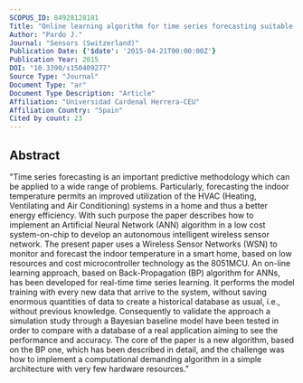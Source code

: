 ```yaml
---
SCOPUS_ID: 84928128181
Title: "Online learning algorithm for time series forecasting suitable for low cost wireless sensor networks nodes"
Author: "Pardo J."
Journal: "Sensors (Switzerland)"
Publication Date: {'$date': '2015-04-21T00:00:00Z'}
Publication Year: 2015
DOI: "10.3390/s150409277"
Source Type: "Journal"
Document Type: "ar"
Document Type Description: "Article"
Affiliation: "Universidad Cardenal Herrera-CEU"
Affiliation Country: "Spain"
Cited by count: 23
---
```


## Abstract
"Time series forecasting is an important predictive methodology which can be applied to a wide range of problems. Particularly, forecasting the indoor temperature permits an improved utilization of the HVAC (Heating, Ventilating and Air Conditioning) systems in a home and thus a better energy efficiency. With such purpose the paper describes how to implement an Artificial Neural Network (ANN) algorithm in a low cost system-on-chip to develop an autonomous intelligent wireless sensor network. The present paper uses a Wireless Sensor Networks (WSN) to monitor and forecast the indoor temperature in a smart home, based on low resources and cost microcontroller technology as the 8051MCU. An on-line learning approach, based on Back-Propagation (BP) algorithm for ANNs, has been developed for real-time time series learning. It performs the model training with every new data that arrive to the system, without saving enormous quantities of data to create a historical database as usual, i.e., without previous knowledge. Consequently to validate the approach a simulation study through a Bayesian baseline model have been tested in order to compare with a database of a real application aiming to see the performance and accuracy. The core of the paper is a new algorithm, based on the BP one, which has been described in detail, and the challenge was how to implement a computational demanding algorithm in a simple architecture with very few hardware resources."

